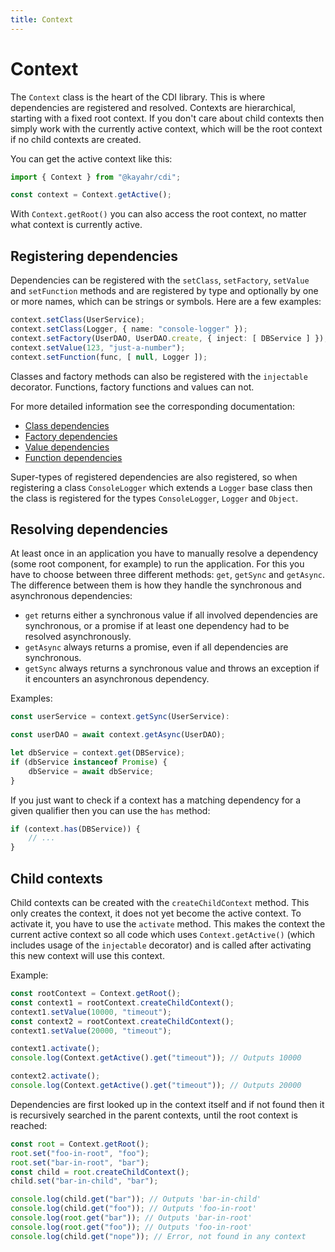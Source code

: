 ```yaml
---
title: Context
---
```


# Context

The `Context` class is the heart of the CDI library. This is where dependencies are registered and resolved. Contexts are hierarchical, starting with a fixed root context. If you don't care about child contexts then simply work with the currently active context, which will be the root context if no child contexts are created.

You can get the active context like this:

```typescript
import { Context } from "@kayahr/cdi";

const context = Context.getActive();
```

With `Context.getRoot()` you can also access the root context, no matter what context is currently active.

## Registering dependencies

Dependencies can be registered with the `setClass`, `setFactory`, `setValue` and `setFunction` methods and are registered by type and optionally by one or more names, which can be strings or symbols. Here are a few examples:

```typescript
context.setClass(UserService);
context.setClass(Logger, { name: "console-logger" });
context.setFactory(UserDAO, UserDAO.create, { inject: [ DBService ] });
context.setValue(123, "just-a-number");
context.setFunction(func, [ null, Logger ]);
```

Classes and factory methods can also be registered with the `injectable` decorator. Functions, factory functions and values can not.

For more detailed information see the corresponding documentation:

* [Class dependencies](./class-dependencies.md)
* [Factory dependencies](./factory-dependencies.md)
* [Value dependencies](./value-dependencies.md)
* [Function dependencies](./function-dependencies.md)

Super-types of registered dependencies are also registered, so when registering a class `ConsoleLogger` which extends a `Logger` base class then the class is registered for the types `ConsoleLogger`, `Logger` and `Object`.


## Resolving dependencies

At least once in an application you have to manually resolve a dependency (some root component, for example) to run the application. For this you have to choose between three different methods: `get`, `getSync` and `getAsync`. The  difference between them is how they handle the synchronous and asynchronous dependencies:

* `get` returns either a synchronous value if all involved dependencies are synchronous, or a promise if at least one dependency had to be resolved asynchronously.
* `getAsync` always returns a promise, even if all dependencies are synchronous.
* `getSync` always returns a synchronous value and throws an exception if it encounters an asynchronous dependency.

Examples:

```typescript
const userService = context.getSync(UserService):

const userDAO = await context.getAsync(UserDAO);

let dbService = context.get(DBService);
if (dbService instanceof Promise) {
    dbService = await dbService;
}
```

If you just want to check if a context has a matching dependency for a given qualifier then you can use the `has` method:

```typescript
if (context.has(DBService)) {
    // ...
}
```

## Child contexts

Child contexts can be created with the `createChildContext` method. This only creates the context, it does not yet become the active context. To activate it, you have to use the `activate` method. This makes the context the current active context so all code which uses `Context.getActive()` (which includes usage of the `injectable` decorator) and is called after activating this new context will use this context.

Example:

```typescript
const rootContext = Context.getRoot();
const context1 = rootContext.createChildContext();
context1.setValue(10000, "timeout");
const context2 = rootContext.createChildContext();
context1.setValue(20000, "timeout");

context1.activate();
console.log(Context.getActive().get("timeout")); // Outputs 10000

context2.activate();
console.log(Context.getActive().get("timeout")); // Outputs 20000
```

Dependencies are first looked up in the context itself and if not found then it is recursively searched in the parent contexts, until the root context is reached:

```typescript
const root = Context.getRoot();
root.set("foo-in-root", "foo");
root.set("bar-in-root", "bar");
const child = root.createChildContext();
child.set("bar-in-child", "bar");

console.log(child.get("bar")); // Outputs 'bar-in-child'
console.log(child.get("foo")); // Outputs 'foo-in-root'
console.log(root.get("bar")); // Outputs 'bar-in-root'
console.log(root.get("foo")); // Outputs 'foo-in-root'
console.log(child.get("nope")); // Error, not found in any context
```
